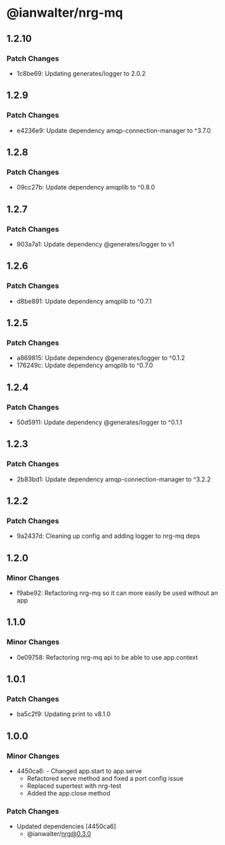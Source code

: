 # @ianwalter/nrg-mq

## 1.2.10

### Patch Changes

- 1c8be69: Updating generates/logger to 2.0.2

## 1.2.9

### Patch Changes

- e4236e9: Update dependency amqp-connection-manager to ^3.7.0

## 1.2.8

### Patch Changes

- 09cc27b: Update dependency amqplib to ^0.8.0

## 1.2.7

### Patch Changes

- 903a7a1: Update dependency @generates/logger to v1

## 1.2.6

### Patch Changes

- d8be891: Update dependency amqplib to ^0.7.1

## 1.2.5

### Patch Changes

- a869815: Update dependency @generates/logger to ^0.1.2
- 176249c: Update dependency amqplib to ^0.7.0

## 1.2.4

### Patch Changes

- 50d5911: Update dependency @generates/logger to ^0.1.1

## 1.2.3

### Patch Changes

- 2b83bd1: Update dependency amqp-connection-manager to ^3.2.2

## 1.2.2

### Patch Changes

- 9a2437d: Cleaning up config and adding logger to nrg-mq deps

## 1.2.0

### Minor Changes

- f9abe92: Refactoring nrg-mq so it can more easily be used without an app

## 1.1.0

### Minor Changes

- 0e09758: Refactoring nrg-mq api to be able to use app.context

## 1.0.1

### Patch Changes

- ba5c2f9: Updating print to v8.1.0

## 1.0.0

### Minor Changes

- 4450ca6: - Changed app.start to app.serve
  - Refactored serve method and fixed a port config issue
  - Replaced supertest with nrg-test
  - Added the app.close method

### Patch Changes

- Updated dependencies [4450ca6]
  - @ianwalter/nrg@0.3.0
